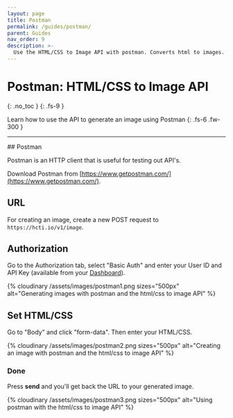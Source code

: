 ```yaml
---
layout: page
title: Postman
permalink: /guides/postman/
parent: Guides
nav_order: 9
description: >-
  Use the HTML/CSS to Image API with postman. Converts html to images.
---
```

# Postman: HTML/CSS to Image API
{: .no_toc }
{: .fs-9 }

Learn how to use the API to generate an image using Postman
{: .fs-6 .fw-300 }

<hr>
## Postman

Postman is an HTTP client that is useful for testing out API's.

Download Postman from [https://www.getpostman.com/](https://www.getpostman.com/).

## URL

For creating an image, create a new POST request to `https://hcti.io/v1/image`.

## Authorization

Go to the Authorization tab, select "Basic Auth" and enter your User ID and API Key \(available from your [Dashboard](https://htmlcsstoimage.com/dashboard)\).

{% cloudinary /assets/images/postman1.png sizes="500px" alt="Generating images with postman and the html/css to image API" %}

## Set HTML/CSS

Go to "Body" and click "form-data". Then enter your HTML/CSS.

{% cloudinary /assets/images/postman2.png sizes="500px" alt="Creating an image with postman and the html/css to image API" %}

### Done

Press **send** and you'll get back the URL to your generated image.

{% cloudinary /assets/images/postman3.png sizes="500px" alt="Using postman with the html/css to image API" %}



